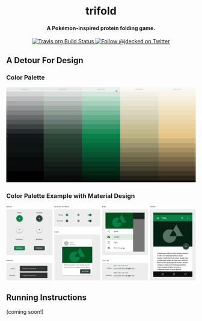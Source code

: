 <h1 align="center">
  trifold
</h1>
<h4 align="center">
  A Pokémon-inspired protein folding game.
</h4>

<p align="center">
  <a href="https://travis-ci.org/jdecked/trifold">
    <img src="https://img.shields.io/travis/jdecked/trifold.svg?logo=travis&style=popout" alt="Travis.org Build Status">
  </a>
  <a href="https://twitter.com/jdecked">
    <img src="https://img.shields.io/twitter/follow/jdecked.svg?label=&style=popout&logo=twitter&colorA=5d5d5d&logoColor=ffffff" alt="Follow @jdecked on Twitter">
  </a>
</p>


## A Detour For Design
### Color Palette
![Trifold Color Palette](./public/trifold_palette.gif)

### Color Palette Example with Material Design
![Trifold Material Design Demo](./public/trifold_mdc.gif)

## Running Instructions
(coming soon!)